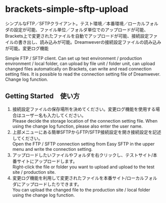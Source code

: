 brackets-simple-sftp-upload
============================

シンプルなFTP／SFTPクライアント。テスト環境／本番環境／ローカルフォルダの設定が可能、ファイル単位／フォルダ単位でのアップロードが可能、Brackets上で変更されたファイルを自動でアップロードが可能、接続設定ファイルの書き出し、読み込みが可能。Dreamweverの接続設定ファイルの読み込みが可能。変更ログ機能

Simple FTP / SFTP client. Can set up test environment / production environment / local folder, can upload by file unit / folder unit, can upload changed files automatically on Brackets, can write and read connection setting files. It is possible to read the connection setting file of Dreamwever. Change log function.


## Getting Started　使い方 ##

1. 接続設定ファイルの保存場所を決めてください。変更ログ機能を使用する場合はユーザー名も入力してください。  
	Please decide the storage location of the connection setting file. When using the change log function, please also enter the user name.
2. 上部メニューにある簡単SFTPからFTP/SFTP接続設定を開き接続設定を記述してください。  
	Open the FTP / SFTP connection setting from Easy SFTP in the upper menu and write the connection setting.
3. アップロードしたいファイルやフォルダを右クリックし、テストサイト/本番サイトにアップロードします。  
	Right-click the file or folder you want to upload and upload to the test site / production site.
4. 変更ログ機能を利用して変更されたファイルを本番サイト/ローカルフォルダにアップロードしたりできます。  
	You can upload the changed file to the production site / local folder using the change log function.

